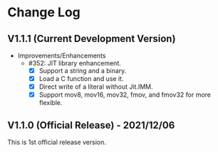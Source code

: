 # Change Log

## V1.1.1 (Current Development Version)

*   Improvements/Enhancements
    *   #352: JIT library enhancement.
        * [x] Support a string and a binary.
        * [x] Load a C function and use it.
        * [x] Direct write of a literal without Jit.IMM.
        * [x] Support mov8, mov16, mov32, fmov, and fmov32 for more flexible.

## V1.1.0 (Official Release) - 2021/12/06

This is 1st official release version.
